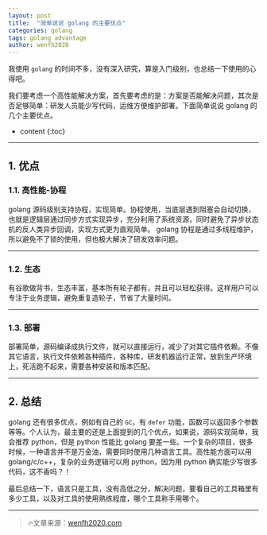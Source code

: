 ```yaml
---
layout: post
title:  "简单说说 golang 的主要优点"
categories: golang
tags: golang advantage
author: wenfh2020
---
```


我使用 `golang` 的时间不多，没有深入研究，算是入门级别，也总结一下使用的心得吧。

我们要考虑一个高性能解决方案，首先要考虑的是：方案是否能解决问题，其次是否足够简单：研发人员能少写代码，运维方便维护部署。下面简单说说 golang 的几个主要优点。



* content
{:toc}

---

## 1. 优点

### 1.1. 高性能-协程

   golang 源码级别支持协程，实现简单。协程使用，当底层遇到阻塞会自动切换，也就是逻辑层通过同步方式实现异步，充分利用了系统资源，同时避免了异步状态机的反人类异步回调，实现方式更为直观简单。
   golang 协程是通过多线程维护，所以避免不了锁的使用，但也极大解决了研发效率问题。

---

### 1.2. 生态

   有谷歌做背书，生态丰富，基本所有轮子都有，并且可以轻松获得。这样用户可以专注于业务逻辑，避免重复造轮子，节省了大量时间。

---

### 1.3. 部署

   部署简单，源码编译成执行文件，就可以直接运行，减少了对其它插件依赖。不像其它语言，执行文件依赖各种插件，各种库，研发机器运行正常，放到生产环境上，死活跑不起来，需要各种安装和版本匹配。

---

## 2. 总结

golang 还有很多优点，例如有自己的 `GC`，有 `defer` 功能，函数可以返回多个参数等等。个人认为，最主要的还是上面提到的几个优点，如果说，源码实现简单，我会推荐 python，但是 python 性能比 golang 要差一些。一个复杂的项目，很多时候，一种语言并不是万金油，需要同时使用几种语言工具。高性能方面可以用 golang/c/c++，复杂的业务逻辑可以用 python，因为用 python 确实能少写很多代码，这不香吗？！

最后总结一下，语言只是工具，没有高低之分，解决问题，要看自己的工具箱里有多少工具，以及对工具的使用熟练程度，哪个工具称手用哪个。

---

> 🔥文章来源：[wenfh2020.com](https://wenfh2020.com/2020/07/23/golang-advantage/)
